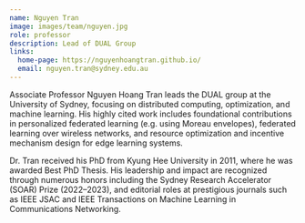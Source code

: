 ```yaml
---
name: Nguyen Tran
image: images/team/nguyen.jpg
role: professor
description: Lead of DUAL Group
links:
  home-page: https://nguyenhoangtran.github.io/
  email: nguyen.tran@sydney.edu.au
---
```


Associate Professor Nguyen Hoang Tran leads the DUAL group at the University of Sydney, focusing on distributed computing, optimization, and machine learning. His highly cited work includes foundational contributions in personalized federated learning (e.g. using Moreau envelopes), federated learning over wireless networks, and resource optimization and incentive mechanism design for edge learning systems.

Dr. Tran received his PhD from Kyung Hee University in 2011, where he was awarded Best PhD Thesis. His leadership and impact are recognized through numerous honors including the Sydney Research Accelerator (SOAR) Prize (2022–2023), and editorial roles at prestigious journals such as IEEE JSAC and IEEE Transactions on Machine Learning in Communications Networking.
